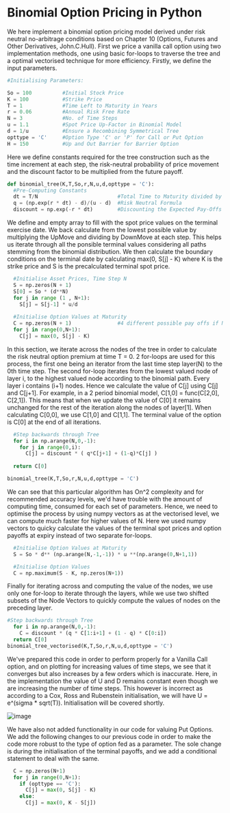 # Binomial Option Pricing in Python
We here implement a binomial option pricing model derived under risk neutral no-arbitrage conditions based on Chapter 10 (Options, Futures and Other Derivatives, John.C.Hull). First we price a vanilla call option using two implementation methods, one using basic for-loops to traverse the tree and a optimal vectorised technique for more efficiency. Firstly, we define the input parameters.
```python
#Initialising Parameters:

So = 100          #Initial Stock Price
K = 100           #Strike Price
T = 1             #Time Left to Maturity in Years
r = 0.06          #Annual Risk Free Rate
N = 3             #No. of Time Steps
u = 1.1           #Spot Price Up-Factor in Binomial Model
d = 1/u           #Ensure a Recombining Symmetrical Tree
opttype = 'C'     #Option Type 'C' or 'P' for Call or Put Option
H = 150           #Up and Out Barrier for Barrier Option
```

Here we define constants required for the tree construction such as the time increment at each step, the risk-neutral probability of price movement and the discount factor to be multiplied from the future payoff. 

```python
def binomial_tree(K,T,So,r,N,u,d,opttype = 'C'):
  #Pre-Computing Constants
  dt = T/N                          #Total Time to Maturity divided by number of periods.
  q = (np.exp(r * dt) - d)/(u - d)  #Risk Neutral Formula
  discount = np.exp(-r * dt)        #Discounting the Expected Pay-Offs when exercised.
```

We define and empty array to fill with the spot price values on the terminal exercise date. We back calculate from the lowest possible value by multiplying the UpMove and dividing by DownMove at each step. This helps us iterate through all the ponsible terminal values considering all paths stemming from the binomial distribution. We then calculate the boundary conditions on the terminal date by calculating max(0, S[j] - K) where K is the strike price and S is the precalculated terminal spot price.

```python
  #Initialise Asset Prices, Time Step N
  S = np.zeros(N + 1)
  S[0] = So * (d**N)
  for j in range (1 , N+1):
    S[j] = S[j-1] * u/d
  
  #Initialise Option Values at Maturity
  C = np.zeros(N + 1)               #4 different possible pay offs if N = 3
  for j in range(0,N+1):
    C[j] = max(0, S[j] - K)

```
In this section, we iterate across the nodes of the tree in order to calculate the risk neutral option premium at time T = 0. 2 for-loops are used for this process, the first one being an iterator from the last time step layer(N) to the 0th time step. The second for-loop iterates from the lowest valued node of layer i, to the highest valued node according to the binomial path. Every layer i contains (i+1) nodes. Hence we calculate the value of C[j] using C[j] and C[j+1]. For example, in a 2 period binomial model, C[1,0] = func(C[2,0], C[2,1]). This means that when we update the value of C[0] it remains unchanged for the rest of the iteration along the nodes of layer[1]. When calculating C[0,0], we use C[1,0] and C[1,1]. The terminal value of the option is C[0] at the end of all iterations. 

```python
  #Step backwards through Tree
  for i in np.arange(N,0,-1):
    for j in range(0,i):
      C[j] = discount * ( q*C[j+1] + (1-q)*C[j] )
  
  return C[0]

binomial_tree(K,T,So,r,N,u,d,opttype = 'C')
```
We can see that this particular algorithm has On^2 complexity and for recommended accuracy levels, we'd have trouble with the amount of computing time, consumed for each set of parameters. Hence, we need to optimise the process by using numpy vectors as at the vectorised level, we can compute much faster for higher values of N.
Here we used numpy vectors to quicky calculate the values of the terminal spot prices and option payoffs at expiry instead of two separate for-loops.
```python
  #Initialise Option Values at Maturity
  S = So * d** (np.arange(N,-1,-1)) * u **(np.arange(0,N+1,1))

  #Initialise Option Values
  C = np.maximum(S - K, np.zeros(N+1))
```
Finally for iterating across and computing the value of the nodes, we use only one for-loop to iterate through the layers, while we use two shifted subsets of the Node Vectors to quickly compute the values of nodes on the preceding layer.
```python
#Step backwards through Tree
  for i in np.arange(N,0,-1):
    C = discount * (q * C[1:i+1] + (1 - q) * C[0:i])
  return C[0]
binomial_tree_vectorised(K,T,So,r,N,u,d,opttype = 'C')
```
We've prepared this code in order to perform properly for a Vanilla Call option, and on plotting for increasing values of time steps, we see that it converges but also increases by a few orders which is inaccurate. Here, in the implementation the value of U and D remains constant even though we are increasing the number of time steps. This however is incorrect as according to a Cox, Ross and Rubenstein initialisation, we will have U = e^(sigma * sqrt(T)). Initialisation will be covered shortly.


![image](https://user-images.githubusercontent.com/51220035/168601635-a0f21b78-1522-41c5-8631-f47e5a8d9cbb.png)

We have also not added functionality in our code for valuing Put Options. We add the following changes to our previous code in order to make the code more robust to the type of option fed as a parameter. The sole change is during the initialisation of the terminal payoffs, and we add a conditional statement to deal with the same.

```python
  C = np.zeros(N+1)
  for j in range(0,N+1):
    if (opttype == 'C'):
      C[j] = max(0, S[j] - K)
    else:
      C[j] = max(0, K - S[j])
```


```python
```
